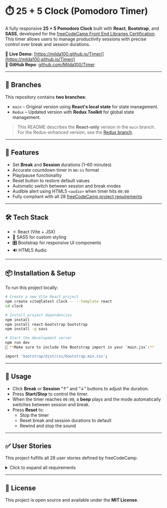 # ⏱️ 25 + 5 Clock (Pomodoro Timer)

A fully responsive **25 + 5 Pomodoro Clock** built with **React**, **Bootstrap**, and **SASS**, developed for the [freeCodeCamp Front End Libraries Certification](https://www.freecodecamp.org/learn). This timer allows users to manage productivity sessions with precise control over break and session durations.

🔗 **Live Demo**: [https://milda100.github.io/Timer/](https://milda100.github.io/Timer/)  
📂 **GitHub Repo**: [github.com/Milda100/Timer](https://github.com/Milda100/Timer)

---

## 🌿 Branches

This repository contains **two branches**:

- `main` – Original version using **React's local state** for state management.
- `Redux` – Updated version with **Redux Toolkit** for global state management.

> This README describes the **React-only** version in the `main` branch. For the Redux-enhanced version, see the [Redux branch](https://github.com/Milda100/Timer/tree/Redux).

---

## 🎯 Features

- Set **Break** and **Session** durations (1–60 minutes)
- Accurate countdown timer in `mm:ss` format
- Play/pause functionality
- Reset button to restore default values
- Automatic switch between session and break modes
- Audible alert using HTML5 `<audio>` when timer hits `00:00`
- Fully compliant with all 28 [freeCodeCamp project requirements](#user-stories)

---

## 🛠️ Tech Stack

- ⚛️ React (Vite + JSX)
- 🎨 SASS for custom styling
- 🎛️ Bootstrap for responsive UI components
- 🔊 HTML5 Audio

---

## 📦 Installation & Setup

To run this project locally:

```bash
# Create a new Vite React project
npm create vite@latest clock -- --template react
cd clock

# Install project dependencies
npm install
npm install react-bootstrap bootstrap
npm install -g sass

# Start the development server
npm run dev
📌 **Make sure to include the Bootstrap import in your `main.jsx`:**

import 'bootstrap/dist/css/bootstrap.min.css';
```
---
## 🧪 Usage

- Click **Break** or **Session** “↑” and “↓” buttons to adjust the duration.
- Press **Start/Stop** to control the timer.
- When the timer reaches `00:00`, a **beep** plays and the mode automatically switches between session and break.
- Press **Reset** to:
  - Stop the timer
  - Reset break and session durations to default
  - Rewind and stop the sound

---
## ✅ User Stories

This project fulfills all 28 user stories defined by freeCodeCamp:

<details>
  <summary>Click to expand all requirements</summary>

- `#break-label` and `#session-label` are present  
- `#break-decrement`, `#break-increment`, `#session-decrement`, and `#session-increment` buttons exist  
- Default values:
  - `#break-length` = 5  
  - `#session-length` = 25  
- `#timer-label` shows the current mode (Session or Break)  
- Time is displayed in `mm:ss` format via `#time-left`  
- `#start_stop` toggles play/pause  
- `#reset` resets timer, durations, and sound  
- Break and session lengths:
  - Cannot be less than 1
  - Cannot exceed 60
- Timer updates accurately every second  
- Automatically switches between Session and Break  
- HTML5 audio:
  - `#beep` plays a sound when timer reaches `00:00`
  - Audio rewinds when `#reset` is clicked  

</details>

---

## 📄 License

This project is open source and available under the **MIT License**.

